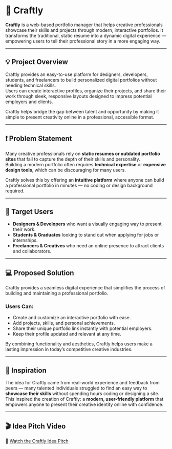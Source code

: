 # 🎨 Craftly

**Craftly** is a web-based portfolio manager that helps creative professionals showcase their skills and projects through modern, interactive portfolios. It transforms the traditional, static resume into a dynamic digital experience — empowering users to tell their professional story in a more engaging way.

---

## 💡 Project Overview

Craftly provides an easy-to-use platform for designers, developers, students, and freelancers to build personalized digital portfolios without needing technical skills.  
Users can create interactive profiles, organize their projects, and share their work through sleek, responsive layouts designed to impress potential employers and clients.

Craftly helps bridge the gap between talent and opportunity by making it simple to present creativity online in a professional, accessible format.

---

## ❗ Problem Statement

Many creative professionals rely on **static resumes or outdated portfolio sites** that fail to capture the depth of their skills and personality.  
Building a modern portfolio often requires **technical expertise** or **expensive design tools**, which can be discouraging for many users.

Craftly solves this by offering an **intuitive platform** where anyone can build a professional portfolio in minutes — no coding or design background required.

---

## 👥 Target Users

- **Designers & Developers** who want a visually engaging way to present their work.  
- **Students & Graduates** looking to stand out when applying for jobs or internships.  
- **Freelancers & Creatives** who need an online presence to attract clients and collaborators.  

---

## 💻 Proposed Solution

Craftly provides a seamless digital experience that simplifies the process of building and maintaining a professional portfolio.

### Users Can:
- Create and customize an interactive portfolio with ease.  
- Add projects, skills, and personal achievements.  
- Share their unique portfolio link instantly with potential employers.  
- Keep their profile updated and relevant at any time.  

By combining functionality and aesthetics, Craftly helps users make a lasting impression in today’s competitive creative industries.

---

## 🌱 Inspiration

The idea for Craftly came from real-world experience and feedback from peers — many talented individuals struggled to find an easy way to **showcase their skills** without spending hours coding or designing a site.  
This inspired the creation of Craftly: a **modern, user-friendly platform** that empowers anyone to present their creative identity online with confidence.

---

## 🎬 Idea Pitch Video

🎥 [Watch the Craftly Idea Pitch](https://www.youtube.com/watch?v=mih9sFJeEg4&feature=youtu.be)

